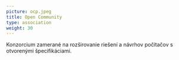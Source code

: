 ```yaml
---
picture: ocp.jpeg
title: Open Community
type: association
weight: 30
---
```


Konzorcium zamerané na rozširovanie riešení a návrhov počítačov s otvorenými špecifikáciami.
